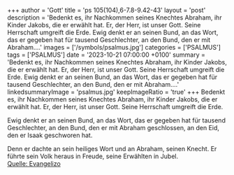 +++
author = 'Gott'
title = 'ps 105(104),6-7.8-9.42-43'
layout = 'post'
description = 'Bedenkt es, ihr Nachkommen seines Knechtes Abraham, ihr Kinder Jakobs, die er erwählt hat. Er, der Herr, ist unser Gott. Seine Herrschaft umgreift die Erde.  Ewig denkt er an seinen Bund, an das Wort, das er gegeben hat für tausend Geschlechter, an den Bund, den er mit Abraham....'
images = ['/symbols/psalmus.jpg']
categories = ['PSALMUS']
tags = ['PSALMUS']
date = '2023-10-21 07:00:00 +0100'
summary = 'Bedenkt es, ihr Nachkommen seines Knechtes Abraham, ihr Kinder Jakobs, die er erwählt hat. Er, der Herr, ist unser Gott. Seine Herrschaft umgreift die Erde.  Ewig denkt er an seinen Bund, an das Wort, das er gegeben hat für tausend Geschlechter, an den Bund, den er mit Abraham....'
linkedsummaryImage = 'psalmus.jpg'
keepImageRatio = 'true'
+++
Bedenkt es, ihr Nachkommen seines Knechtes Abraham,
ihr Kinder Jakobs, die er erwählt hat.
Er, der Herr, ist unser Gott.
Seine Herrschaft umgreift die Erde.

Ewig denkt er an seinen Bund,
an das Wort, das er gegeben hat für tausend Geschlechter,
an den Bund, den er mit Abraham geschlossen,
an den Eid, den er Isaak geschworen hat.<!--more-->

Denn er dachte an sein heiliges Wort
und an Abraham, seinen Knecht.
Er führte sein Volk heraus in Freude,
seine Erwählten in Jubel.<br> [Quelle: Evangelizo](https://evangeliumtagfuertag.org/DE/gospel)